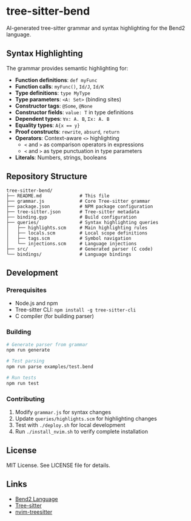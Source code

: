 # tree-sitter-bend

AI-generated tree-sitter grammar and syntax highlighting for the Bend2 language.

## Syntax Highlighting

The grammar provides semantic highlighting for:

- **Function definitions**: `def myFunc`
- **Function calls**: `myFunc()`, `Id/J`, `Id/K`
- **Type definitions**: `type MyType`
- **Type parameters**: `<A: Set>` (binding sites)
- **Constructor tags**: `@Some`, `@None`
- **Constructor fields**: `value: T` in type definitions
- **Dependent types**: `∀x: A. B`, `Σx: A. B`
- **Equality types**: `A{x == y}`
- **Proof constructs**: `rewrite`, `absurd`, `return`
- **Operators**: Context-aware `<>` highlighting
  - `<` and `>` as comparison operators in expressions
  - `<` and `>` as type punctuation in type parameters
- **Literals**: Numbers, strings, booleans

## Repository Structure

```
tree-sitter-bend/
├── README.md              # This file
├── grammar.js             # Core Tree-sitter grammar
├── package.json           # NPM package configuration
├── tree-sitter.json       # Tree-sitter metadata
├── binding.gyp            # Build configuration
├── queries/               # Syntax highlighting queries
│   ├── highlights.scm     # Main highlighting rules
│   ├── locals.scm         # Local scope definitions
│   ├── tags.scm           # Symbol navigation
│   └── injections.scm     # Language injections
├── src/                   # Generated parser (C code)
└── bindings/              # Language bindings
```

## Development

### Prerequisites

- Node.js and npm
- Tree-sitter CLI: `npm install -g tree-sitter-cli`
- C compiler (for building parser)

### Building

```bash
# Generate parser from grammar
npm run generate

# Test parsing
npm run parse examples/test.bend

# Run tests
npm run test
```

### Contributing

1. Modify `grammar.js` for syntax changes
2. Update `queries/highlights.scm` for highlighting changes
3. Test with `./deploy.sh` for local development
4. Run `./install_nvim.sh` to verify complete installation

## License

MIT License. See LICENSE file for details.

## Links

- [Bend2 Language](https://github.com/lane/Bend2)
- [Tree-sitter](https://tree-sitter.github.io/)
- [nvim-treesitter](https://github.com/nvim-treesitter/nvim-treesitter)

